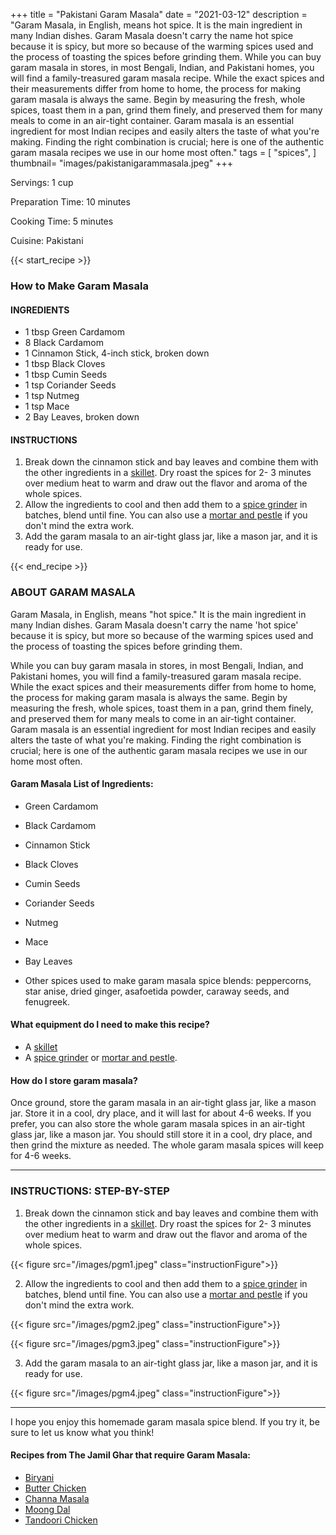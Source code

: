 
+++
title = "Pakistani Garam Masala"
date = "2021-03-12"
description = "Garam Masala, in English, means hot spice. It is the main ingredient in many Indian dishes. Garam Masala doesn't carry the name hot spice because it is spicy, but more so because of the warming spices used and the process of toasting the spices before grinding them. While you can buy garam masala in stores, in most Bengali, Indian, and Pakistani homes, you will find a family-treasured garam masala recipe. While the exact spices and their measurements differ from home to home, the process for making garam masala is always the same. Begin by measuring the fresh, whole spices, toast them in a pan, grind them finely, and preserved them for many meals to come in an air-tight container. Garam masala is an essential ingredient for most Indian recipes and easily alters the taste of what you're making. Finding the right combination is crucial; here is one of the authentic garam masala recipes we use in our home most often."
tags = [
    "spices",
]
thumbnail= "images/pakistanigarammasala.jpeg"
+++

Servings: 1 cup <!--more-->

Preparation Time: 10 minutes 

Cooking Time: 5 minutes 

Cuisine: Pakistani 

{{< start_recipe >}}

### How to Make Garam Masala 

#### INGREDIENTS 

* 1 tbsp Green Cardamom 
* 8 Black Cardamom 
* 1 Cinnamon Stick, 4-inch stick, broken down 
* 1 tbsp Black Cloves
* 1 tbsp Cumin Seeds
* 1 tsp Coriander Seeds
* 1 tsp Nutmeg 
* 1 tsp Mace
* 2 Bay Leaves, broken down
 
#### INSTRUCTIONS 

1. Break down the cinnamon stick and bay leaves and combine them with the other ingredients in a [skillet](https://amzn.to/3cZmRrq). Dry roast the spices for 2- 3 minutes over medium heat to warm and draw out the flavor and aroma of the whole spices.  
2. Allow the ingredients to cool and then add them to a [spice grinder](https://amzn.to/3paY5dE) in batches, blend until fine. You can also use a [mortar and pestle](https://amzn.to/3E5NtDa) if you don't mind the extra work. 
3. Add the garam masala to an air-tight glass jar, like a mason jar, and it is ready for use. 

{{< end_recipe >}}

### ABOUT GARAM MASALA

Garam Masala, in English, means "hot spice." It is the main ingredient in many Indian dishes. Garam Masala doesn't carry the name 'hot spice' because it is spicy, but more so because of the warming spices used and the process of toasting the spices before grinding them. 

While you can buy garam masala in stores, in most Bengali, Indian, and Pakistani homes, you will find a family-treasured garam masala recipe. While the exact spices and their measurements differ from home to home, the process for making garam masala is always the same. Begin by measuring the fresh, whole spices, toast them in a pan, grind them finely, and preserved them for many meals to come in an air-tight container. Garam masala is an essential ingredient for most Indian recipes and easily alters the taste of what you're making. Finding the right combination is crucial; here is one of the authentic garam masala recipes we use in our home most often.

#### Garam Masala List of Ingredients:

* Green Cardamom 

* Black Cardamom 

* Cinnamon Stick

* Black Cloves

* Cumin Seeds

* Coriander Seeds

* Nutmeg 

* Mace

* Bay Leaves

* Other spices used to make garam masala spice blends: peppercorns, star anise, dried ginger, asafoetida powder, caraway seeds, and fenugreek.

#### What equipment do I need to make this recipe?

* A [skillet](https://amzn.to/3cZmRrq)
* A [spice grinder](https://amzn.to/3u3oYAU) or [mortar and pestle](https://amzn.to/3dc5ALn). 

#### How do I store garam masala? 

Once ground, store the garam masala in an air-tight glass jar, like a mason jar. Store it in a cool, dry place, and it will last for about 4-6 weeks. If you prefer, you can also store the whole garam masala spices in an air-tight glass jar, like a mason jar. You should still store it in a cool, dry place, and then grind the mixture as needed. The whole garam masala spices will keep for 4-6 weeks. 

---- 

### INSTRUCTIONS: STEP-BY-STEP 

1. Break down the cinnamon stick and bay leaves and combine them with the other ingredients in a [skillet](https://amzn.to/3cZmRrq). Dry roast the spices for 2- 3 minutes over medium heat to warm and draw out the flavor and aroma of the whole spices.  

{{< figure src="/images/pgm1.jpeg" class="instructionFigure">}}

2. Allow the ingredients to cool and then add them to a [spice grinder](https://amzn.to/3paY5dE) in batches, blend until fine. You can also use a [mortar and pestle](https://amzn.to/3E5NtDa) if you don't mind the extra work. 

{{< figure src="/images/pgm2.jpeg" class="instructionFigure">}}

{{< figure src="/images/pgm3.jpeg" class="instructionFigure">}}

3. Add the garam masala to an air-tight glass jar, like a mason jar, and it is ready for use. 

{{< figure src="/images/pgm4.jpeg" class="instructionFigure">}}

---- 

I hope you enjoy this homemade garam masala spice blend. If you try it, be sure to let us know what you think!

#### Recipes from The Jamil Ghar that require Garam Masala: 

* [Biryani](https://www.jamilghar.com/recipe/chicken_biryani/)
* [Butter Chicken](https://www.jamilghar.com/recipe/butter_chicken/)
* [Channa Masala](https://www.jamilghar.com/recipe/channa_masala/)
* [Moong Dal](https://www.jamilghar.com/recipe/moong_dal/)
* [Tandoori Chicken](https://www.jamilghar.com/recipe/tandoori_chicken/)

